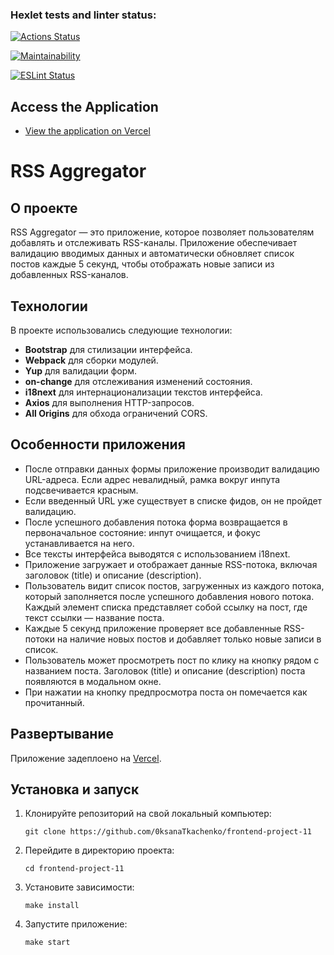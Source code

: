 ### Hexlet tests and linter status:

[![Actions Status](https://github.com/0ksanaTkachenko/frontend-project-11/actions/workflows/hexlet-check.yml/badge.svg)](https://github.com/0ksanaTkachenko/frontend-project-11/actions)

[![Maintainability](https://api.codeclimate.com/v1/badges/19cefcbb93a77c94340e/maintainability)](https://codeclimate.com/github/0ksanaTkachenko/frontend-project-11/maintainability)

[![ESLint Status](https://github.com/0ksanaTkachenko/frontend-project-11/actions/workflows/ESLint.yml/badge.svg)](https://github.com/0ksanaTkachenko/frontend-project-11/actions)

## Access the Application

- [View the application on Vercel](https://frontend-project-11-jpyk7j0fj-oksanas-projects-1ac36b2b.vercel.app/)

# RSS Aggregator

## О проекте

RSS Aggregator — это приложение, которое позволяет пользователям добавлять и отслеживать RSS-каналы. Приложение обеспечивает валидацию вводимых данных и автоматически обновляет список постов каждые 5 секунд, чтобы отображать новые записи из добавленных RSS-каналов.

## Технологии

В проекте использовались следующие технологии:

- **Bootstrap** для стилизации интерфейса.
- **Webpack** для сборки модулей.
- **Yup** для валидации форм.
- **on-change** для отслеживания изменений состояния.
- **i18next** для интернационализации текстов интерфейса.
- **Axios** для выполнения HTTP-запросов.
- **All Origins** для обхода ограничений CORS.

## Особенности приложения

- После отправки данных формы приложение производит валидацию URL-адреса. Если адрес невалидный, рамка вокруг инпута подсвечивается красным.
- Если введенный URL уже существует в списке фидов, он не пройдет валидацию.
- После успешного добавления потока форма возвращается в первоначальное состояние: инпут очищается, и фокус устанавливается на него.
- Все тексты интерфейса выводятся с использованием i18next.
- Приложение загружает и отображает данные RSS-потока, включая заголовок (title) и описание (description).
- Пользователь видит список постов, загруженных из каждого потока, который заполняется после успешного добавления нового потока. Каждый элемент списка представляет собой ссылку на пост, где текст ссылки — название поста.
- Каждые 5 секунд приложение проверяет все добавленные RSS-потоки на наличие новых постов и добавляет только новые записи в список.
- Пользователь может просмотреть пост по клику на кнопку рядом с названием поста. Заголовок (title) и описание (description) поста появляются в модальном окне.
- При нажатии на кнопку предпросмотра поста он помечается как прочитанный.

## Развертывание

Приложение задеплоено на [Vercel](https://vercel.com).

## Установка и запуск

1. Клонируйте репозиторий на свой локальный компьютер:
   ```console
   git clone https://github.com/0ksanaTkachenko/frontend-project-11
   ```
2. Перейдите в директорию проекта:
   ```console
   cd frontend-project-11
   ```
3. Установите зависимости:
   ```console
   make install
   ```
4. Запустите приложение:
   ```console
   make start
   ```
